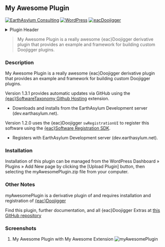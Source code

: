 ## My Awesome Plugin  
[![EarthAsylum Consulting](https://img.shields.io/badge/EarthAsylum-Consulting-0?&labelColor=6e9882&color=707070)](https://earthasylum.com/)
[![WordPress](https://img.shields.io/badge/WordPress-Plugins-grey?logo=wordpress&labelColor=blue)](https://wordpress.org/plugins/search/EarthAsylum/)
[![eacDoojigger](https://img.shields.io/badge/Requires-%7Beac%7DDoojigger-da821d)](https://eacDoojigger.earthasylum.com/)

<details><summary>Plugin Header</summary>

Plugin URI:         https://github.com/EarthAsylum/docs.eacDoojigger/wiki/Plugin-Derivatives  
Author:             [Me](https://www.myawesomeserver.com/profile/me)  
Stable tag:         1.3.3  
Last Updated:       25-Jul-2025  
Requires at least:  5.8  
Tested up to:       6.8  
Requires PHP:       8.1  
Requires EAC:       3.1  

</details>

> My Awesome Plugin is a really awesome {eac}Doojigger derivative plugin that provides an example and framework for building custom Doojigger plugins.

### Description

My Awesome Plugin is a really awesome {eac}Doojigger derivative plugin that provides an example and framework for building custom Doojigger plugins.

Version 1.3.1 provides automatic updates via GitHub using the [{eac}SoftwareTaxonomy Github Hosting](https://swregistry.earthasylum.com/github-hosting/) extension.

+	Downloads and installs from the EarthAsylum Development server (dev.earthasylum.net).

Version 1.2.0 uses the {eac}Doojigger `swRegistrationUI` to register this software using the [{eac}Software Registration SDK](https://swregistry.earthasylum.com/software-registry-sdk/).

+	Registers with EarthAsylum Development server (dev.earthasylum.net).


### Installation

Installation of this plugin can be managed from the WordPress Dashboard » Plugins » Add New page by clicking the [Upload Plugin] button, then selecting the myAwesomePlugin.zip file from your computer.

### Other Notes

myAwesomePlugin is a derivative plugin of and requires installation and registration of [{eac}Doojigger](https://eacDoojigger.earthasylum.com/)

Find this plugin, further documentation, and all {eac}Doojigger Extras at [this GitHub repository](https://github.com/EarthAsylum/docs.eacDoojigger)

### Screenshots

1. My Awesome Plugin with My Awesome Extension
![myAwesomePlugin](https://swregistry.earthasylum.com/software-updates/eacdoojigger/assets/screenshot-9.png)

